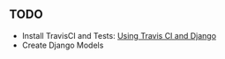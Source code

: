 ## TODO ##

* Install TravisCI and Tests: [Using Travis CI and Django][1]
* Create Django Models



[1]: http://cramer.io/2012/05/03/using-travis-ci/